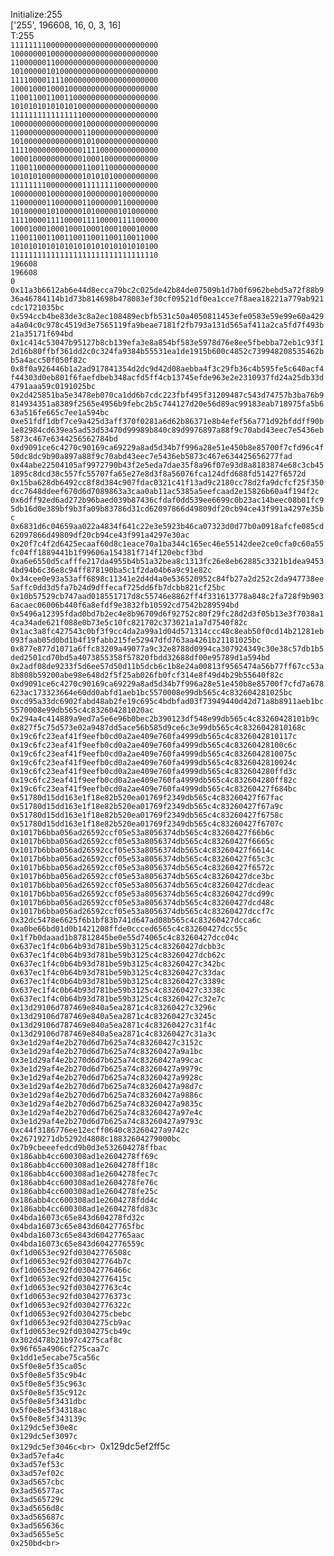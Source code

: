 Initialize:255<br>
['255', 196608, 16, 0, 3, 16]<br>
T:255<br>
`111111110000000000000000000000000`<br>
`100000001000000000000000000000000`<br>
`110000001100000000000000000000000`<br>
`101000001010000000000000000000000`<br>
`111100001111000000000000000000000`<br>
`100010001000100000000000000000000`<br>
`110011001100110000000000000000000`<br>
`101010101010101000000000000000000`<br>
`111111111111111100000000000000000`<br>
`100000000000000010000000000000000`<br>
`110000000000000011000000000000000`<br>
`101000000000000010100000000000000`<br>
`111100000000000011110000000000000`<br>
`100010000000000010001000000000000`<br>
`110011000000000011001100000000000`<br>
`101010100000000010101010000000000`<br>
`111111110000000011111111000000000`<br>
`100000001000000010000000100000000`<br>
`110000001100000011000000110000000`<br>
`101000001010000010100000101000000`<br>
`111100001111000011110000111100000`<br>
`100010001000100010001000100010000`<br>
`110011001100110011001100110011000`<br>
`101010101010101010101010101010100`<br>
`111111111111111111111111111111110`<br>
`196608`<br>
`196608`<br>
`0`<br>
`0x11a3b6612ab6e44d8ecca79bc2c025de42b84de07509b1d7b0f6962bebd5a72f88b936a46784114b1d73b814698b478083ef30cf09521df0ea1cce7f8aea18221a779ab921cdc1721035bc`<br>
`0x594ccb4be83de3c8a2ec108489ecbfb531c50a4050811453efe0583e59e99e60a429a4a04c0c978c4519d3e7565119fa9beae7181f2fb793a131d565af411a2ca5fd7f493b21a35171f694bd`<br>
`0x1c414c53047b95127b8cb139efa3e8a854bf583e5978d76e8ee5fbebba72eb1c93f12d16b80ffbf361dd2c0c324fa9384b55531ea1de1915b600c4852c739948208535462bb5a4acc50f050f82c`<br>
`0x8f0a926446b1a2ad917841354d2dc9d42d08aebba4f3c29fb36c4b595fe5c640acf4f44303d0eb801f6faefdbeb348acfd5ff4cb13745efde963e2e2310937fd24a25db33d4791aaa59c0191025bc`<br>
`0x2d425851ba5e3478eb070ca1dd6b7cdc223fbf495f31209487c543d74757b3ba76b9814934351a8389f2565e4956b9febc2b5c744127d20e56d89ac99183eab718975fa5b663a516fe665c7ee1a594bc`<br>
`0xe51fdf1dbf7ce9a425d3aff370f0281a6d62b86371e8b4efef56a771d92bfddff90b1e82984cd639ea5ad53d53470d99989b840c89d9976897a88f9c70abd43eec7e5436eb5873c467e6344256562784bd`<br>
`0xd9091ce6c4270c90169ca69229a8ad5d34b7f996a28e51e450b8e85700f7cfd96c4f50dc8dc9b90a897a88f9c70abd43eec7e5436eb5873c467e634425656277fad`<br>
`0x44abe22504105af9972790b43f2e5eda7dae35f8a96f07e93d8a8183874e68c3cb451895c8dcd38c557fc55707fa65e27e8d3f8a56076fca124dfd688fd51427f6572d`<br>
`0x15ba628db6492cc8f8d384c907fdac0321c41f13ad9c2180cc78d2fa9dcfcf25f350dcc7648ddeef670d6d7089863a3caa0ab11ac5385a5eefcaad2e15826b60a4f194f2c`<br>
`0x6dff92ed6ad272b96baed039b87436cfdaf0dd539ee6699c0b23ac14beec08b01fc95db16d0e389bf9b3fa09b83786d31cd62097866d49809df20cb94ce43f991a4297e35bc`<br>
`0x6831d6c04659aa022a4834f641c22e3e5923b46ca07323d0d77b0a0918afcfe085cd62097866d49809df20cb94ce43f991a4297e30ac`<br>
`0x20f7c4f2d6425ecaaf60d8c1eace70a1ba344c165ec46e55142dee2ce0cfa0c60a55fc04ff1889441b1f99606a154381f714f120ebcf3bd`<br>
`0xa6e6550d5cafffe217da4955b4b51a32bea8c1313fc26e8eb62885c3321b1dea94534bd94b6c36e8c94ff878190ba5c1f2da04b6a9c91e82c`<br>
`0x34cee0e93a53aff6898c11341e2d4d4a0e536520952c84fb27a2d252c2da947738ee5affc0dd3d5fa7b24d9dffecaf725dd6fb7dcbb821cf25bc`<br>
`0x10b57529cb747aad018551717d8c55746e8862ff4f331613778a848c2fa728f9b9036acaec06006b440f6a8efdf9e3832fb10592cd7542b289594bd`<br>
`0x5496a12395fdad0bd7b2ec4e8b96709d6f92752c80f29fc28d2d3f05b13e3f7038a14ca34ade621f088e0b73e5c10fc821702c373021a1a7d7540f82c`<br>
`0x1ac3a8fc427543c0bf3f9cc4da2a99a1d04d571314ccc48c8eab50f0cd14b21281eb093faab05d0bd1b4f19fabb215fe52947dfd763aa4261b21181025bc`<br>
`0x877e877d1071a6ffc83209a49077a9c32e8788d0994ca307924349c30e38c57db1b5ded2501cd70bd5a4073855358f57820fbdd32688df00e95789d1a594bd`<br>
`0x2adf08de9233f5d6ee57d50d11b5dcb6c1b8e24a00813f9565474a56b77ff67cc53a8b808b59200abe98e648d2f5f25ab026fb0fcf314e8f49d4b29b55640f82c`<br>
`0xd9091ce6c4270c90169ca69229a8ad5d34b7f996a28e51e450b8e85700f7cfd7a678623ac173323664e60dd0abfd1aeb1bc5570008e99db565c4c832604281025bc`<br>
`0xcd95a33dc6902fabd48ab2fe19c695c4bdbfad03f73949440d42d71a8b8911aeb1bc5570008e99db565c4c832604281020ac`<br>
`0x294a4c414889a9ed7a5e6e96b0bec2b390123df548e99db565c4c83260428101b9c`<br>
`0x827f5c75d573e02a9487dd5ace56b585d9ce6c3e99db565c4c8326042810168c`<br>
`0x19c6fc23eaf41f9eefb0cd0a2ae409e760fa4999db565c4c8326042810117c`<br>
`0x19c6fc23eaf41f9eefb0cd0a2ae409e760fa4999db565c4c83260428100c6c`<br>
`0x19c6fc23eaf41f9eefb0cd0a2ae409e760fa4999db565c4c8326042810075c`<br>
`0x19c6fc23eaf41f9eefb0cd0a2ae409e760fa4999db565c4c8326042810024c`<br>
`0x19c6fc23eaf41f9eefb0cd0a2ae409e760fa4999db565c4c832604280ffd3c`<br>
`0x19c6fc23eaf41f9eefb0cd0a2ae409e760fa4999db565c4c832604280ff82c`<br>
`0x19c6fc23eaf41f9eefb0cd0a2ae409e760fa4999db565c4c83260427f684bc`<br>
`0x51780d15dd163e1f18e82b520ea01769f2349db565c4c83260427f67fac`<br>
`0x51780d15dd163e1f18e82b520ea01769f2349db565c4c83260427f67a9c`<br>
`0x51780d15dd163e1f18e82b520ea01769f2349db565c4c83260427f6758c`<br>
`0x51780d15dd163e1f18e82b520ea01769f2349db565c4c83260427f6707c`<br>
`0x1017b6bba056ad26592ccf05e53a8056374db565c4c83260427f66b6c`<br>
`0x1017b6bba056ad26592ccf05e53a8056374db565c4c83260427f6665c`<br>
`0x1017b6bba056ad26592ccf05e53a8056374db565c4c83260427f6614c`<br>
`0x1017b6bba056ad26592ccf05e53a8056374db565c4c83260427f65c3c`<br>
`0x1017b6bba056ad26592ccf05e53a8056374db565c4c83260427f6572c`<br>
`0x1017b6bba056ad26592ccf05e53a8056374db565c4c83260427dce3bc`<br>
`0x1017b6bba056ad26592ccf05e53a8056374db565c4c83260427dcdeac`<br>
`0x1017b6bba056ad26592ccf05e53a8056374db565c4c83260427dcd99c`<br>
`0x1017b6bba056ad26592ccf05e53a8056374db565c4c83260427dcd48c`<br>
`0x1017b6bba056ad26592ccf05e53a8056374db565c4c83260427dccf7c`<br>
`0x32dc5478e6625f6b1bf83b741d647ad08b565c4c83260427dcca6c`<br>
`0xa0be66bd01d0b1421208ffde0ccced6565c4c83260427dcc55c`<br>
`0x1f7b0daaad1b87812845be0e55d74065c4c83260427dcc04c`<br>
`0x637ec1f4c0b64b93d781be59b3125c4c83260427dcbb3c`<br>
`0x637ec1f4c0b64b93d781be59b3125c4c83260427dcb62c`<br>
`0x637ec1f4c0b64b93d781be59b3125c4c83260427c342bc`<br>
`0x637ec1f4c0b64b93d781be59b3125c4c83260427c33dac`<br>
`0x637ec1f4c0b64b93d781be59b3125c4c83260427c3389c`<br>
`0x637ec1f4c0b64b93d781be59b3125c4c83260427c3338c`<br>
`0x637ec1f4c0b64b93d781be59b3125c4c83260427c32e7c`<br>
`0x13d29106d787469e840a5ea2871c4c83260427c3296c`<br>
`0x13d29106d787469e840a5ea2871c4c83260427c3245c`<br>
`0x13d29106d787469e840a5ea2871c4c83260427c31f4c`<br>
`0x13d29106d787469e840a5ea2871c4c83260427c31a3c`<br>
`0x3e1d29af4e2b270d6d7b625a74c83260427c3152c`<br>
`0x3e1d29af4e2b270d6d7b625a74c83260427a9a1bc`<br>
`0x3e1d29af4e2b270d6d7b625a74c83260427a99cac`<br>
`0x3e1d29af4e2b270d6d7b625a74c83260427a9979c`<br>
`0x3e1d29af4e2b270d6d7b625a74c83260427a9928c`<br>
`0x3e1d29af4e2b270d6d7b625a74c83260427a98d7c`<br>
`0x3e1d29af4e2b270d6d7b625a74c83260427a9886c`<br>
`0x3e1d29af4e2b270d6d7b625a74c83260427a9835c`<br>
`0x3e1d29af4e2b270d6d7b625a74c83260427a97e4c`<br>
`0x3e1d29af4e2b270d6d7b625a74c83260427a9793c`<br>
`0xc44f3186776ee12ecff0640c83260427a9742c`<br>
`0x26719271db5292d4808c18832604279000bc`<br>
`0x7b9cbeeefedcd9b0d3e532604278ffbac`<br>
`0x186abb4cc600308ad1e2604278ff69c`<br>
`0x186abb4cc600308ad1e2604278ff18c`<br>
`0x186abb4cc600308ad1e2604278fec7c`<br>
`0x186abb4cc600308ad1e2604278fe76c`<br>
`0x186abb4cc600308ad1e2604278fe25c`<br>
`0x186abb4cc600308ad1e2604278fdd4c`<br>
`0x186abb4cc600308ad1e2604278fd83c`<br>
`0x4bda16073c65e843d604278fd32c`<br>
`0x4bda16073c65e843d60427765fbc`<br>
`0x4bda16073c65e843d60427765aac`<br>
`0x4bda16073c65e843d6042776559c`<br>
`0xf1d0653ec92fd03042776508c`<br>
`0xf1d0653ec92fd030427764b7c`<br>
`0xf1d0653ec92fd03042776466c`<br>
`0xf1d0653ec92fd03042776415c`<br>
`0xf1d0653ec92fd030427763c4c`<br>
`0xf1d0653ec92fd03042776373c`<br>
`0xf1d0653ec92fd03042776322c`<br>
`0xf1d0653ec92fd0304275cbebc`<br>
`0xf1d0653ec92fd0304275cb9ac`<br>
`0xf1d0653ec92fd0304275cb49c`<br>
`0x302d478b21b97c4275caf8c`<br>
`0x96f65a4906cf275caa7c`<br>
`0x1dd1e5ecabe75ca56c`<br>
`0x5f0e8e5f35ca05c`<br>
`0x5f0e8e5f35c9b4c`<br>
`0x5f0e8e5f35c963c`<br>
`0x5f0e8e5f35c912c`<br>
`0x5f0e8e5f3431dbc`<br>
`0x5f0e8e5f34318ac`<br>
`0x5f0e8e5f343139c`<br>
`0x129dc5ef30e8c`<br>
`0x129dc5ef3097c`<br>
`0x129dc5ef3046c<br>
`0x129dc5ef2ff5c<br>
`0x3ad57efa4c`<br>
`0x3ad57ef53c`<br>
`0x3ad57ef02c`<br>
`0x3ad5657cbc`<br>
`0x3ad56577ac`<br>
`0x3ad565729c`<br>
`0x3ad5656d8c`<br>
`0x3ad565687c`<br>
`0x3ad565636c`<br>
`0x3ad5655e5c`<br>
`0x250bd<br>`
